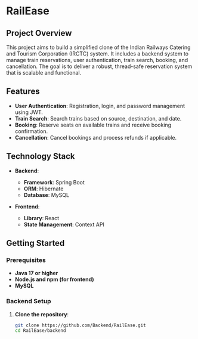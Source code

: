 # RailEase

## Project Overview

This project aims to build a simplified clone of the Indian Railways Catering and Tourism Corporation (IRCTC) system. It includes a backend system to manage train reservations, user authentication, train search, booking, and cancellation. The goal is to deliver a robust, thread-safe reservation system that is scalable and functional.

## Features

- **User Authentication**: Registration, login, and password management using JWT.
- **Train Search**: Search trains based on source, destination, and date.
- **Booking**: Reserve seats on available trains and receive booking confirmation.
- **Cancellation**: Cancel bookings and process refunds if applicable.

## Technology Stack

- **Backend**:
  - **Framework**: Spring Boot
  - **ORM**: Hibernate
  - **Database**: MySQL

- **Frontend**:
  - **Library**: React
  - **State Management**: Context API

## Getting Started

### Prerequisites

- **Java 17 or higher**
- **Node.js and npm (for frontend)**
- **MySQL**

### Backend Setup

1. **Clone the repository**:
   ```bash
   git clone https://github.com/Backend/RailEase.git
   cd RailEase/backend
